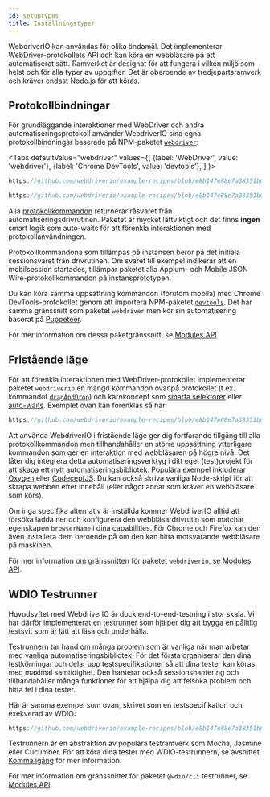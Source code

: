 ```yaml
---
id: setuptypes
title: Inställningstyper
---
```


WebdriverIO kan användas för olika ändamål. Det implementerar WebDriver-protokollets API och kan köra en webbläsare på ett automatiserat sätt. Ramverket är designat för att fungera i vilken miljö som helst och för alla typer av uppgifter. Det är oberoende av tredjepartsramverk och kräver endast Node.js för att köras.

## Protokollbindningar

För grundläggande interaktioner med WebDriver och andra automatiseringsprotokoll använder WebdriverIO sina egna protokollbindningar baserade på NPM-paketet [`webdriver`](https://www.npmjs.com/package/webdriver):

<Tabs
  defaultValue="webdriver"
  values={[
    {label: 'WebDriver', value: 'webdriver'},
    {label: 'Chrome DevTools', value: 'devtools'},
  ]
}>
<TabItem value="webdriver">

```js reference useHTTPS
https://github.com/webdriverio/example-recipes/blob/e8b147e88e7a38351b0918b4f7efbd9ae292201d/setup/webdriver.js#L5-L20
```

</TabItem>
<TabItem value="devtools">

```js reference useHTTPS
https://github.com/webdriverio/example-recipes/blob/e8b147e88e7a38351b0918b4f7efbd9ae292201d/setup/devtools.js#L2-L17
```

</TabItem>
</Tabs>

Alla [protokollkommandon](api/webdriver) returnerar råsvaret från automatiseringsdrivrutinen. Paketet är mycket lättviktigt och det finns __ingen__ smart logik som auto-waits för att förenkla interaktionen med protokollanvändningen.

Protokollkommandona som tillämpas på instansen beror på det initiala sessionsvaret från drivrutinen. Om svaret till exempel indikerar att en mobilsession startades, tillämpar paketet alla Appium- och Mobile JSON Wire-protokollkommandon på instansprototypen.

Du kan köra samma uppsättning kommandon (förutom mobila) med Chrome DevTools-protokollet genom att importera NPM-paketet [`devtools`](https://www.npmjs.com/package/devtools). Det har samma gränssnitt som paketet `webdriver` men kör sin automatisering baserat på [Puppeteer](https://pptr.dev/).

För mer information om dessa paketgränssnitt, se [Modules API](/docs/api/modules).

## Fristående läge

För att förenkla interaktionen med WebDriver-protokollet implementerar paketet `webdriverio` en mängd kommandon ovanpå protokollet (t.ex. kommandot [`dragAndDrop`](api/element/dragAndDrop)) och kärnkoncept som [smarta selektorer](selectors) eller [auto-waits](autowait). Exemplet ovan kan förenklas så här:

```js reference useHTTPS
https://github.com/webdriverio/example-recipes/blob/e8b147e88e7a38351b0918b4f7efbd9ae292201d/setup/standalone.js#L2-L19
```

Att använda WebdriverIO i fristående läge ger dig fortfarande tillgång till alla protokollkommandon men tillhandahåller en större uppsättning ytterligare kommandon som ger en interaktion med webbläsaren på högre nivå. Det låter dig integrera detta automatiseringsverktyg i ditt eget (test)projekt för att skapa ett nytt automatiseringsbibliotek. Populära exempel inkluderar [Oxygen](https://github.com/oxygenhq/oxygen) eller [CodeceptJS](http://codecept.io). Du kan också skriva vanliga Node-skript för att skrapa webben efter innehåll (eller något annat som kräver en webbläsare som körs).

Om inga specifika alternativ är inställda kommer WebdriverIO alltid att försöka ladda ner och konfigurera den webbläsardrivrutin som matchar egenskapen `browserName` i dina capabilities. För Chrome och Firefox kan den även installera dem beroende på om den kan hitta motsvarande webbläsare på maskinen.

För mer information om gränssnitten för paketet `webdriverio`, se [Modules API](/docs/api/modules).

## WDIO Testrunner

Huvudsyftet med WebdriverIO är dock end-to-end-testning i stor skala. Vi har därför implementerat en testrunner som hjälper dig att bygga en pålitlig testsvit som är lätt att läsa och underhålla.

Testrunnern tar hand om många problem som är vanliga när man arbetar med vanliga automatiseringsbibliotek. För det första organiserar den dina testkörningar och delar upp testspecifikationer så att dina tester kan köras med maximal samtidighet. Den hanterar också sessionshantering och tillhandahåller många funktioner för att hjälpa dig att felsöka problem och hitta fel i dina tester.

Här är samma exempel som ovan, skrivet som en testspecifikation och exekverad av WDIO:

```js reference useHTTPS
https://github.com/webdriverio/example-recipes/blob/e8b147e88e7a38351b0918b4f7efbd9ae292201d/setup/testrunner.js
```

Testrunnern är en abstraktion av populära testramverk som Mocha, Jasmine eller Cucumber. För att köra dina tester med WDIO-testrunnern, se avsnittet [Komma igång](gettingstarted) för mer information.

För mer information om gränssnittet för paketet `@wdio/cli` testrunner, se [Modules API](/docs/api/modules).
